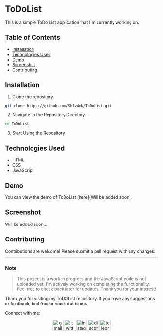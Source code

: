 # ToDoList

This is a simple ToDo List application that I'm currently working on.

## Table of Contents

- [Installation](#installation)
- [Technologies Used](#technologies-used)
- [Demo](#demo)
- [Screenshot](#screenshot)
- [Contributing](#contributing)

## Installation

1. Clone the repository.

```bash
git clone https://github.com/Sh1v4nk/ToDoList.git
```

2. Navigate to the Repository Directory.

```bash
cd ToDoList
```

3. Start Using the Repository.

## Technologies Used

- HTML
- CSS
- JavaScript

## Demo

You can view the demo of ToDoList [here](Will be added soon).

## Screenshot

Will be added soon...

## Contributing

Contributions are welcome! Please submit a pull request with any changes.

---

### Note

> This project is a work in progress and the JavaScript code is not uploaded yet. I'm actively working on completing the functionality. Feel free to check back later for updates. Thank you for your interest!

Thank you for visiting my ToDOList repository. If you have any suggestions or feedback, feel free to reach out to me.

Connect with me:

<div align="center">
  <a href="mailto:shivankpandey113@gmail.com" target="_blank">
    <img src="https://img.shields.io/static/v1?message=Gmail&logo=gmail&label=&color=D14836&logoColor=white&labelColor=&style=for-the-badge" height="35" alt="gmail logo"  />
  </a>
  <a href="https://twitter.com/sh1v4nk" target="_blank">
    <img src="https://img.shields.io/static/v1?message=Twitter&logo=twitter&label=&color=1DA1F2&logoColor=white&labelColor=&style=for-the-badge" height="35" alt="twitter logo"  />
  </a>
  <a href="https://instagram.com/sh1v4nk_" target="_blank">
    <img src="https://img.shields.io/static/v1?message=Instagram&logo=instagram&label=&color=E4405F&logoColor=white&labelColor=&style=for-the-badge" height="35" alt="instagram logo"  />
  </a>
  <a href="https://discord.com/users/571299781096505344" target="_blank">
    <img src="https://img.shields.io/static/v1?message=Discord&logo=discord&label=&color=7289DA&logoColor=white&labelColor=&style=for-the-badge" height="35" alt="discord logo"  />
  </a>
  <a href="https://t.me/BlackGoku_69th" target="_blank">
    <img src="https://img.shields.io/static/v1?message=Telegram&logo=telegram&label=&color=2CA5E0&logoColor=white&labelColor=&style=for-the-badge" height="35" alt="telegram logo"  />
  </a>
</div>
